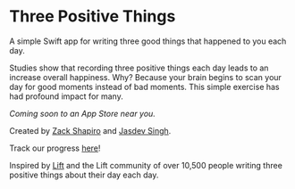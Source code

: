 # Three Positive Things
A simple Swift app for writing three good things that happened to you each day.

Studies show that recording three positive things each day leads to an increase overall happiness. Why? Because your brain begins to scan your day for good moments instead of bad moments. This simple exercise has had profound impact for many. 

*Coming soon to an App Store near you.*

Created by [Zack Shapiro](https://twitter.com/zackshapiro) and [Jasdev Singh](https://twitter.com/jasdev).

Track our progress [here](https://trello.com/b/ndJ84jPy/3-positive-things)!

Inspired by [Lift](http://lift.do) and the Lift community of over 10,500 people writing three positive things about their day each day.
